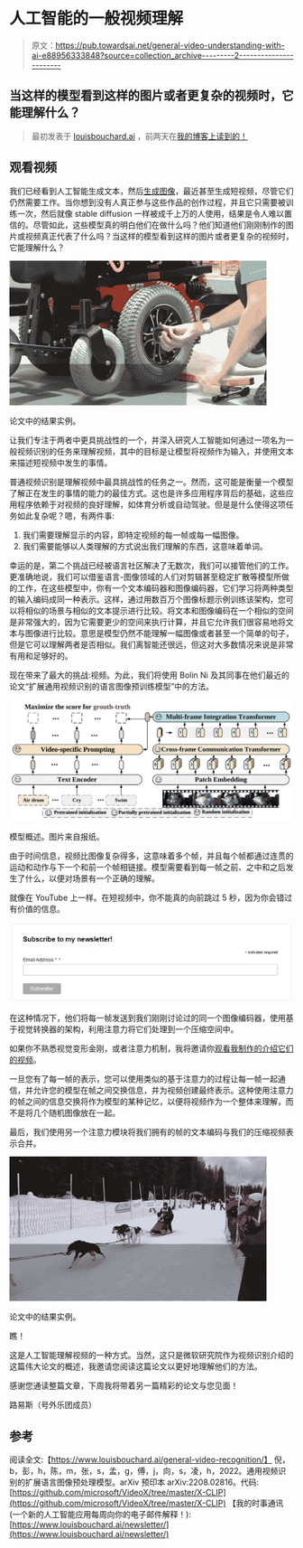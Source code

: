 # 人工智能的一般视频理解

> 原文：<https://pub.towardsai.net/general-video-understanding-with-ai-e88956333848?source=collection_archive---------2----------------------->

## 当这样的模型看到这样的图片或者更复杂的视频时，它能理解什么？

> 最初发表于 [louisbouchard.ai](https://www.louisbouchard.ai/general-video-recognition/) ，前两天在[我的博客上读到的！](https://www.louisbouchard.ai/general-video-recognition/)

## 观看视频

我们已经看到人工智能生成文本，然后[生成图像](https://youtu.be/qOxde_JV0vI)，最近甚至生成短视频，尽管它们仍然需要工作。当你想到没有人真正参与这些作品的创作过程，并且它只需要被训练一次，然后就像 stable diffusion 一样被成千上万的人使用，结果是令人难以置信的。尽管如此，这些模型真的明白他们在做什么吗？他们知道他们刚刚制作的图片或视频真正代表了什么吗？当这样的模型看到这样的图片或者更复杂的视频时，它能理解什么？

![](img/90f7179c2881217eec7e34d355bf411c.png)

论文中的结果实例。

让我们专注于两者中更具挑战性的一个，并深入研究人工智能如何通过一项名为一般视频识别的任务来理解视频，其中的目标是让模型将视频作为输入，并使用文本来描述短视频中发生的事情。

普通视频识别是理解视频中最具挑战性的任务之一。然而，这可能是衡量一个模型了解正在发生的事情的能力的最佳方式。这也是许多应用程序背后的基础，这些应用程序依赖于对视频的良好理解，如体育分析或自动驾驶。但是是什么使得这项任务如此复杂呢？嗯，有两件事:

1.  我们需要理解显示的内容，即特定视频的每一帧或每一幅图像。
2.  我们需要能够以人类理解的方式说出我们理解的东西，这意味着单词。

幸运的是，第二个挑战已经被语言社区解决了无数次，我们可以接管他们的工作。更准确地说，我们可以借鉴语言-图像领域的人们对剪辑甚至稳定扩散等模型所做的工作，在这些模型中，你有一个文本编码器和图像编码器，它们学习将两种类型的输入编码成同一种表示。这样，通过用数百万个图像标题示例训练该架构，您可以将相似的场景与相似的文本提示进行比较。将文本和图像编码在一个相似的空间是非常强大的，因为它需要更少的空间来执行计算，并且它允许我们很容易地将文本与图像进行比较。意思是模型仍然不能理解一幅图像或者甚至一个简单的句子，但是它可以理解两者是否相似。我们离智能还很远，但这对大多数情况来说是非常有用和足够好的。

现在带来了最大的挑战:视频。为此，我们将使用 Bolin Ni 及其同事在他们最近的论文“扩展通用视频识别的语言图像预训练模型”中的方法。

![](img/335beccc62bb0852f8671d9eec5a90d0.png)

模型概述。图片来自报纸。

由于时间信息，视频比图像复杂得多，这意味着多个帧，并且每个帧都通过连贯的运动和动作与下一个和前一个帧相链接。模型需要看到每一帧之前、之中和之后发生了什么，以便对场景有一个正确的理解。

就像在 YouTube 上一样。在短视频中，你不能真的向前跳过 5 秒，因为你会错过有价值的信息。

[![](img/0388330f4e54f1d738649af1910bc9ac.png)](http://eepurl.com/huGLT5)

在这种情况下，他们将每一帧发送到我们刚刚讨论过的同一个图像编码器，使用基于视觉转换器的架构，利用注意力将它们处理到一个压缩空间中。

如果你不熟悉视觉变形金刚，或者注意力机制，我将邀请你[观看我制作的介绍它们的视频](https://youtu.be/QcCJJOLCeJQ)。

一旦您有了每一帧的表示，您可以使用类似的基于注意力的过程让每一帧一起通信，并允许您的模型在帧之间交换信息，并为视频创建最终表示。这种使用注意力的帧之间的信息交换将作为模型的某种记忆，以便将视频作为一个整体来理解，而不是将几个随机图像放在一起。

最后，我们使用另一个注意力模块将我们拥有的帧的文本编码与我们的压缩视频表示合并。

![](img/5a6c0b62c97bba5ed3552e49b97aa2c1.png)

论文中的结果实例。

瞧！

这是人工智能理解视频的一种方式。当然，这只是微软研究院作为视频识别介绍的这篇伟大论文的概述，我邀请您阅读这篇论文以更好地理解他们的方法。

感谢您通读整篇文章，下周我将带着另一篇精彩的论文与您见面！

路易斯（号外乐团成员）

## 参考

阅读全文:【https://www.louisbouchard.ai/general-video-recognition/】
倪，b，彭，h，陈，m，张，s，孟，g，傅，j，向，s，凌，h，2022。通用视频识别的扩展语言图像预处理模型。arXiv 预印本 arXiv:2208.02816。代码:[https://github.com/microsoft/VideoX/tree/master/X-CLIP](https://github.com/microsoft/VideoX/tree/master/X-CLIP)
【我的时事通讯(一个新的人工智能应用每周向你的电子邮件解释！):[https://www.louisbouchard.ai/newsletter/](https://www.louisbouchard.ai/newsletter/)